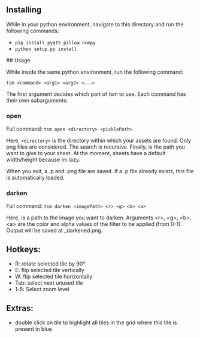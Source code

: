 ## Installing

While in your python environment, navigate to this directory and run the following commands:

-   `pip install pyqt5 pillow numpy`
-   `python setup.py install`

## Usage

While inside the same python environment, run the following command:

`tsm <command> <arg1> <arg2> <...>`

The first argument <command> decides which part of tsm to use. Each command has their own subarguments:

### open

Full command: `tsm open <directory> <picklePath>`

Here, `<directory>` is the directory within which your assets are found. Only png files are considered. The search is recursive. Finally, <picklePath> is the path you want to give to your sheet. At the moment, sheets have a default width/height because Im lazy.

When you exit, a <picklePath>.p and <picklePath>.png file are saved. If a <picklePath>.p file already exists, this file is automatically loaded.

### darken

Full command: `tsm darken <imagePath> <r> <g> <b> <a>`

Here, <imagePath> is a path to the image you want to darken. Arguments \<r\>, \<g\>, \<b\>, \<a\> are the color and alpha values of the filter to be applied (from 0-1). Output will be saved at <imagePath>\_darkened.png.

## Hotkeys:

-   R: rotate selected tile by 90°
-   E: flip selected tile vertically
-   W: flip selected tile horizontally
-   Tab: select next unused tile
-   1-5: Select zoom level

## Extras:

-   double click on tile to highlight all tiles in the grid where this tile is present in blue
